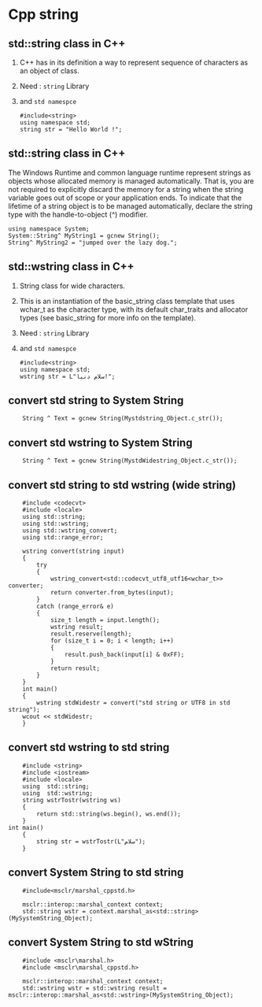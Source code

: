 # Cpp string


## std::string class in C++
1. C++ has in its definition a way to represent sequence of characters as an object of class. 
2. Need : `string` Library 
3. and `std namespce`

       #include<string> 
       using namespace std;
       string str = "Hello World !";

## std::string class in C++
The Windows Runtime and common language runtime represent strings as objects whose allocated memory is managed automatically. That is, you are not required to explicitly discard the memory for a string when the string variable goes out of scope or your application ends. To indicate that the lifetime of a string object is to be managed automatically, declare the string type with the handle-to-object (^) modifier.

    using namespace System;
    System::String^ MyString1 = gcnew String();
    String^ MyString2 = "jumped over the lazy dog.";

## std::wstring class in C++

1. String class for wide characters.
2. This is an instantiation of the basic_string class template that uses wchar_t as the character type, with its default char_traits and allocator types (see basic_string for more info on the template).
3. Need : `string` Library 
4. and `std namespce`

       #include<string> 
       using namespace std;
       wstring str = L"سلام دنیا!";



## convert std string to System String 
        String ^ Text = gcnew String(Mystdstring_Object.c_str());
	
## convert std wstring to System String 
        String ^ Text = gcnew String(MystdWidestring_Object.c_str());	
		
## convert std string to std wstring (wide string)
  
        #include <codecvt>
        #include <locale>
        using std::string;
        using std::wstring;
        using std::wstring_convert;
        using std::range_error;

        wstring convert(string input)
        {
            try
        	{
        		wstring_convert<std::codecvt_utf8_utf16<wchar_t>> converter;
        		return converter.from_bytes(input);
	        }
	        catch (range_error& e)
	        {
		        size_t length = input.length();
		        wstring result;
		        result.reserve(length);
                for (size_t i = 0; i < length; i++)
	            {
		            result.push_back(input[i] & 0xFF);
		        }
		        return result;
	        }
        }
        int main()
        {
            wstring stdWidestr = convert("std string or UTF8 in std string");
	    wcout << stdWidestr;
        }
			
## convert std wstring  to std string 
        #include <string>
        #include <iostream>
        #include <locale>
        using  std::string;
        using  std::wstring;
        string wstrTostr(wstring ws)
        {
            return std::string(ws.begin(), ws.end());
        }
	int main()
        {
            string str = wstrTostr(L"سلام");
        }

## convert System String  to std string 
        #include<msclr/marshal_cppstd.h>

        msclr::interop::marshal_context context;
        std::string wstr = context.marshal_as<std::string>(MySystemString_Object);
	
## convert System String  to std wString 
        #include <msclr\marshal.h>
        #include <msclr\marshal_cppstd.h>

        msclr::interop::marshal_context context;
        std::wstring wstr = std::wstring result = msclr::interop::marshal_as<std::wstring>(MySystemString_Object);

